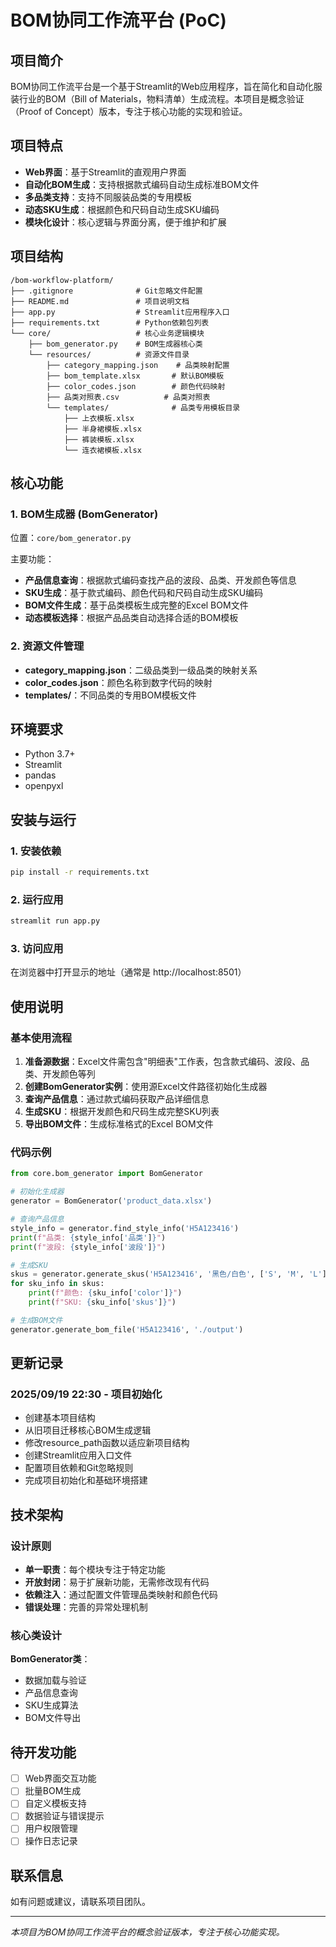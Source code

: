 # BOM协同工作流平台 (PoC)

## 项目简介

BOM协同工作流平台是一个基于Streamlit的Web应用程序，旨在简化和自动化服装行业的BOM（Bill of Materials，物料清单）生成流程。本项目是概念验证（Proof of Concept）版本，专注于核心功能的实现和验证。

## 项目特点

- **Web界面**：基于Streamlit的直观用户界面
- **自动化BOM生成**：支持根据款式编码自动生成标准BOM文件
- **多品类支持**：支持不同服装品类的专用模板
- **动态SKU生成**：根据颜色和尺码自动生成SKU编码
- **模块化设计**：核心逻辑与界面分离，便于维护和扩展

## 项目结构

```
/bom-workflow-platform/
├── .gitignore              # Git忽略文件配置
├── README.md               # 项目说明文档
├── app.py                  # Streamlit应用程序入口
├── requirements.txt        # Python依赖包列表
└── core/                   # 核心业务逻辑模块
    ├── bom_generator.py    # BOM生成器核心类
    └── resources/          # 资源文件目录
        ├── category_mapping.json    # 品类映射配置
        ├── bom_template.xlsx       # 默认BOM模板
        ├── color_codes.json        # 颜色代码映射
        ├── 品类对照表.csv          # 品类对照表
        └── templates/              # 品类专用模板目录
            ├── 上衣模板.xlsx
            ├── 半身裙模板.xlsx
            ├── 裤装模板.xlsx
            └── 连衣裙模板.xlsx
```

## 核心功能

### 1. BOM生成器 (BomGenerator)

位置：`core/bom_generator.py`

主要功能：
- **产品信息查询**：根据款式编码查找产品的波段、品类、开发颜色等信息
- **SKU生成**：基于款式编码、颜色代码和尺码自动生成SKU编码
- **BOM文件生成**：基于品类模板生成完整的Excel BOM文件
- **动态模板选择**：根据产品品类自动选择合适的BOM模板

### 2. 资源文件管理

- **category_mapping.json**：二级品类到一级品类的映射关系
- **color_codes.json**：颜色名称到数字代码的映射
- **templates/**：不同品类的专用BOM模板文件

## 环境要求

- Python 3.7+
- Streamlit
- pandas
- openpyxl

## 安装与运行

### 1. 安装依赖

```bash
pip install -r requirements.txt
```

### 2. 运行应用

```bash
streamlit run app.py
```

### 3. 访问应用

在浏览器中打开显示的地址（通常是 http://localhost:8501）

## 使用说明

### 基本使用流程

1. **准备源数据**：Excel文件需包含"明细表"工作表，包含款式编码、波段、品类、开发颜色等列
2. **创建BomGenerator实例**：使用源Excel文件路径初始化生成器
3. **查询产品信息**：通过款式编码获取产品详细信息
4. **生成SKU**：根据开发颜色和尺码生成完整SKU列表
5. **导出BOM文件**：生成标准格式的Excel BOM文件

### 代码示例

```python
from core.bom_generator import BomGenerator

# 初始化生成器
generator = BomGenerator('product_data.xlsx')

# 查询产品信息
style_info = generator.find_style_info('H5A123416')
print(f"品类: {style_info['品类']}")
print(f"波段: {style_info['波段']}")

# 生成SKU
skus = generator.generate_skus('H5A123416', '黑色/白色', ['S', 'M', 'L'])
for sku_info in skus:
    print(f"颜色: {sku_info['color']}")
    print(f"SKU: {sku_info['skus']}")

# 生成BOM文件
generator.generate_bom_file('H5A123416', './output')
```

## 更新记录

### 2025/09/19 22:30 - 项目初始化

- 创建基本项目结构
- 从旧项目迁移核心BOM生成逻辑
- 修改resource_path函数以适应新项目结构
- 创建Streamlit应用入口文件
- 配置项目依赖和Git忽略规则
- 完成项目初始化和基础环境搭建

## 技术架构

### 设计原则

- **单一职责**：每个模块专注于特定功能
- **开放封闭**：易于扩展新功能，无需修改现有代码
- **依赖注入**：通过配置文件管理品类映射和颜色代码
- **错误处理**：完善的异常处理机制

### 核心类设计

**BomGenerator类**：
- 数据加载与验证
- 产品信息查询
- SKU生成算法
- BOM文件导出

## 待开发功能

- [ ] Web界面交互功能
- [ ] 批量BOM生成
- [ ] 自定义模板支持
- [ ] 数据验证与错误提示
- [ ] 用户权限管理
- [ ] 操作日志记录

## 联系信息

如有问题或建议，请联系项目团队。

---

*本项目为BOM协同工作流平台的概念验证版本，专注于核心功能实现。*
